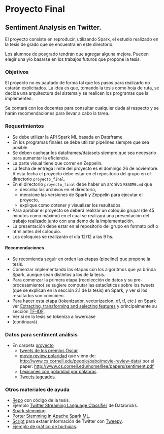 # Proyecto Final
## Sentiment Analysis en Twitter.

El proyecto consiste en reproducir, utilizando Spark, el estudio realizado en la tesis de grado que se encuentra en este directorio.

Los alumnos de posgrado tendrán que agregar alguna mejora. Pueden elegir una y/o basarse en los trabajos futuros que propone la tesis.  

### Objetivos

El proyecto no es pautado de forma tal que los pasos para realizarlo no estarán explicitados.
La idea es que, tomando la tesis como hoja de ruta, se decida una arquitectura del sistema y se realicen los programas que la implementen.

Se contará con los docentes para consultar cualquier duda al respecto y se harán recomendaciones para llevar a cabo la tarea.

### Requerimientos

* Se debe utilizar la API Spark ML basada en Dataframe.
* En los programas finales se debe utilizar pipelines siempre que sea posible.
* Se deben cachear los dataframes/datasets siempre que sea necesario para aumentar la eficiencia.
* La parte visual tiene que correr en Zeppelin.
* La fecha de entrega limite del proyecto es el domingo 26 de noviembre. A esta fecha el proyecto debe estar en el repositorio del grupo en el directorio `proyecto_final`.
* En el directorio `proyecto_final` debe haber un archivo `README.md` que
    - describa los archivos en el directorio,
    - mencione las versiones de Spark y Zeppelin para ejecutar el proyecto,
    - explique como obtener y visualizar los resultados.
* Para aprobar el proyecto  se deberá realizar un coloquio grupal (de 45 minutos como máximo) en el cual se realizará una presentación del trabajo realizado junto con una demo de la implementación.
* La presentación debe estar en el repositorio del grupo en formato pdf o html antes del coloquio.
* Los coloquios se realizarán el día 12/12 a las 9 hs.

#### Recomendaciones

* Se recomienda seguir en orden las etapas (pipeline) que propone la tesis.
* Comenzar implementando las etapas con los algoritmos que ya brinda Spark, aunque sean distintos a los de la tesis.
* Para comenzar la primera etapa (recolección de datos y su pre-procesamiento) se sugiere computar las estadísticas sobre los tweets (que se explican en la sección 2.1 de la tesis) en Spark, y ver si los resultados son coinciden. 
* Para hacer esta etapa (tokenizador, vectorizacion, df, tf, etc.) en Spark ver [Extracting, transforming and selecting features](http://spark.apache.org/docs/latest/ml-features.html) y principalmente su sección [TF-IDF](http://spark.apache.org/docs/latest/ml-features.html#tf-idf).
* Ver si en la tesis se tokeniza a lowercase
* (continuará)

### Datos para sentiment análisis
* En carpeta [proyecto](posgrado_optativa/lectivo/doc/proyecto)
    - [tweets de los premios Oscar](posgrado_optativa/lectivo/doc/proyecto/oscars_dataset.tar.gz)
    - [movie review polaridad](posgrado_optativa/lectivo/doc/proyecto/review_polarity.tar.gz)
      que viene de: http://www.cs.cornell.edu/people/pabo/movie-review-data/
      por el paper: http://www.cs.cornell.edu/home/llee/papers/sentiment.pdf
    - [Lexicones con polaridad por palabras](posgrado_optativa/lectivo/doc/proyecto/lexicones).
    - [Tweets tageados](posgrado_optativa/lectivo/doc/proyecto/tagged_tweets).

### Otros materiales de ayuda

* [Repo](https://github.com/fuxes/twitter-sentiment-clustering) con código de la tesis.
* Ejemplo [Twitter Streaming Language Classifier](https://databricks.gitbooks.io/databricks-spark-reference-applications/content/twitter_classifier/index.html) de Databricks.
* [Spark stemming](https://github.com/master/spark-stemming).
* [Porter Stemming in Apache Spark ML](http://www.reorchestrate.com/porter-stemming-in-apache-spark-ml/).
* [Script](https://github.com/fuxes/twitter-sentiment-clustering/blob/master/server/spider.py) para extaer información de Twitter con [Tweepy](http://www.tweepy.org/).
* [Ejemplo de gráfico de burbujas](https://plnkr.co/edit/CnoTA0kyW7hWWjI6DspS?p=preview).

